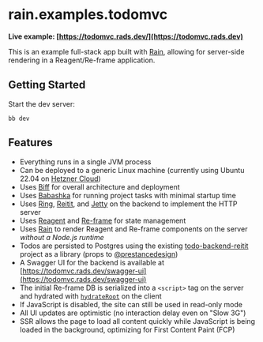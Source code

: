 # rain.examples.todomvc

**Live example: [https://todomvc.rads.dev/](https://todomvc.rads.dev)**

This is an example full-stack app built with [Rain](https://github.com/rads/rain), allowing for server-side rendering in a Reagent/Re-frame application.

## Getting Started

Start the dev server:

```shell
bb dev
```

## Features

- Everything runs in a single JVM process
- Can be deployed to a generic Linux machine (currently using Ubuntu 22.04 on [Hetzner Cloud](https://www.hetzner.com/cloud))
- Uses [Biff](https://biffweb.com) for overall architecture and deployment
- Uses [Babashka](https://github.com/babashka/babashka) for running project tasks with minimal startup time
- Uses [Ring](https://github.com/ring-clojure/ring), [Reitit](https://github.com/metosin/reitit), and [Jetty](https://github.com/sunng87/ring-jetty9-adapter) on the backend to implement the HTTP server
- Uses [Reagent](https://github.com/reagent-project/reagent) and [Re-frame](https://github.com/day8/re-frame/) for state management
- Uses [Rain](https://github.com/rads/rain) to render Reagent and Re-frame components on the server _without a Node.js runtime_
- Todos are persisted to Postgres using the existing [todo-backend-reitit](https://github.com/prestancedesign/todo-backend-reitit) project as a library (props to [@prestancedesign](https://github.com/prestancedesign))
- A Swagger UI for the backend is available at [https://todomvc.rads.dev/swagger-ui](https://todomvc.rads.dev/swagger-ui)
- The initial Re-frame DB is serialized into a `<script>` tag on the server and hydrated with [`hydrateRoot`](https://react.dev/reference/react-dom/client/hydrateRoot) on the client
- If JavaScript is disabled, the site can still be used in read-only mode
- All UI updates are optimistic (no interaction delay even on "Slow 3G")
- SSR allows the page to load all content quickly while JavaScript is being loaded in the background, optimizing for First Content Paint (FCP)
